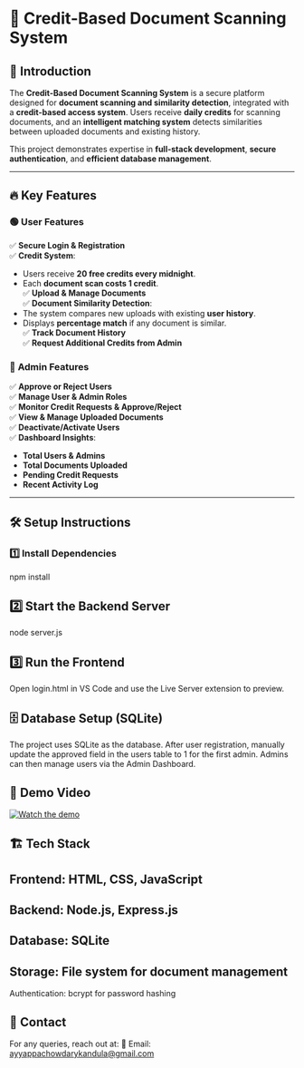 # 📄 Credit-Based Document Scanning System  

## 🚀 Introduction  
The **Credit-Based Document Scanning System** is a secure platform designed for **document scanning and similarity detection**, integrated with a **credit-based access system**. Users receive **daily credits** for scanning documents, and an **intelligent matching system** detects similarities between uploaded documents and existing history.  

This project demonstrates expertise in **full-stack development**, **secure authentication**, and **efficient database management**.  

---

## 🔥 Key Features  

### 🟢 **User Features**  
✅ **Secure Login & Registration**  
✅ **Credit System**:  
   - Users receive **20 free credits every midnight**.  
   - Each **document scan costs 1 credit**.  
✅ **Upload & Manage Documents**  
✅ **Document Similarity Detection**:  
   - The system compares new uploads with existing **user history**.  
   - Displays **percentage match** if any document is similar.  
✅ **Track Document History**  
✅ **Request Additional Credits from Admin**  

### 🔴 **Admin Features**  
✅ **Approve or Reject Users**  
✅ **Manage User & Admin Roles**  
✅ **Monitor Credit Requests & Approve/Reject**  
✅ **View & Manage Uploaded Documents**  
✅ **Deactivate/Activate Users**  
✅ **Dashboard Insights**:  
   - **Total Users & Admins**  
   - **Total Documents Uploaded**  
   - **Pending Credit Requests**  
   - **Recent Activity Log**  

---

## 🛠️ Setup Instructions  

### 1️⃣ Install Dependencies  

npm install
## 2️⃣ Start the Backend Server
node server.js

## 3️⃣ Run the Frontend
Open login.html in VS Code and use the Live Server extension to preview.

## 🗄️ Database Setup (SQLite)
The project uses SQLite as the database.
After user registration, manually update the approved field in the users table to 1 for the first admin.
Admins can then manage users via the Admin Dashboard.

## 🎥 Demo Video  
[![Watch the demo](https://img.youtube.com/vi/YOUR_VIDEO_ID/0.jpg)](https://drive.google.com/file/d/1YcRffP0EzcT-Ogu-jM6nB82wet66Xfpv/view?usp=sharing)



## 🏗️ Tech Stack
## Frontend: HTML, CSS, JavaScript
## Backend: Node.js, Express.js
## Database: SQLite
## Storage: File system for document management
Authentication: bcrypt for password hashing

## 📩 Contact
For any queries, reach out at:
📧 Email: ayyappachowdarykandula@gmail.com
